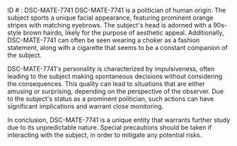 ID # : DSC-MATE-7741
DSC-MATE-7741 is a politician of human origin. The subject sports a unique facial appearance, featuring prominent orange stripes with matching eyebrows. The subject's head is adorned with a 90s-style brown hairdo, likely for the purpose of aesthetic appeal. Additionally, DSC-MATE-7741 can often be seen wearing a choker as a fashion statement, along with a cigarette that seems to be a constant companion of the subject.

DSC-MATE-7741's personality is characterized by impulsiveness, often leading to the subject making spontaneous decisions without considering the consequences. This quality can lead to situations that are either amusing or surprising, depending on the perspective of the observer. Due to the subject's status as a prominent politician, such actions can have significant implications and warrant close monitoring.

In conclusion, DSC-MATE-7741 is a unique entity that warrants further study due to its unpredictable nature. Special precautions should be taken if interacting with the subject, in order to mitigate any potential risks.